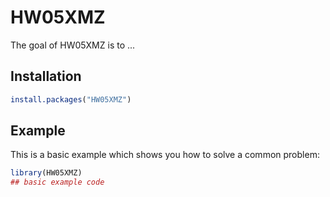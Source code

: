 
# HW05XMZ

<!-- badges: start -->
<!-- badges: end -->

The goal of HW05XMZ is to ...

## Installation



``` r
install.packages("HW05XMZ")
```

## Example

This is a basic example which shows you how to solve a common problem:

``` r
library(HW05XMZ)
## basic example code
```

